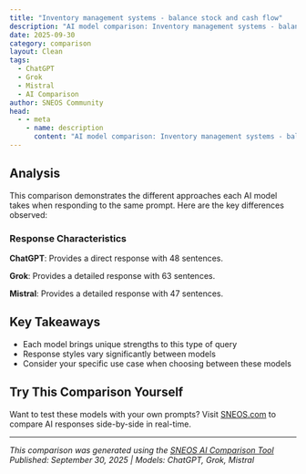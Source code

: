 ```yaml
---
title: "Inventory management systems - balance stock and cash flow"
description: "AI model comparison: Inventory management systems - balance stock and cash flow..."
date: 2025-09-30
category: comparison
layout: Clean
tags:
  - ChatGPT
  - Grok
  - Mistral
  - AI Comparison
author: SNEOS Community
head:
  - - meta
    - name: description
      content: "AI model comparison: Inventory management systems - balance stock and cash flow..."
---
```


<ChatComparison
  title="Inventory management systems - balance stock and cash flow"
  prompt="Inventory management systems - balance stock and cash flow"
  :responses='{"ChatGPT": "Certainly! Balancing stock and cash flow is a critical aspect of inventory management systems that ensures a company maintains enough inventory to meet customer demand without tying up excessive capital in stock. Here\u2019s an overview of how inventory management systems help balance stock and cash flow:\n\n### Key Concepts\n\n1. **Stock (Inventory) Management**\n - Ensures that the right amount of inventory is available to meet customer demand.\n - Avoids overstocking, which ties up cash and increases storage costs.\n - Avoids stockouts, which can lead to lost sales and unhappy customers.\n\n2. **Cash Flow Management**\n - Ensures that money coming in and going out is properly timed to maintain business operations.\n - Overstocking reduces cash availability as money is tied up in unsold goods.\n - Stockouts may reduce revenue streams impacting cash inflow.\n\n### How Inventory Management Systems Balance Stock and Cash Flow\n\n1. **Demand Forecasting**\n - Use historical sales data and trends to predict future demand.\n - Helps optimize inventory levels to avoid overstocking or stockouts.\n - Reduces excess inventory costs and improves cash flow predictability.\n\n2. **Just-In-Time (JIT) Inventory**\n - Inventory is ordered and received only as needed for production or sales.\n - Minimizes inventory holding costs and frees up cash.\n - Requires reliable suppliers and accurate forecasting.\n\n3. **Reorder Point and Safety Stock Calculation**\n - Inventory management systems calculate reorder points based on lead times and demand variability.\n - Safety stock ensures buffer inventory to prevent stockouts.\n - Optimizes reorder quantities to balance inventory holding costs and service levels.\n\n4. **Automated Inventory Tracking**\n - Real-time tracking of stock levels reduces errors and improves decision-making.\n - Alerts when stock levels are low, enabling timely reordering without over-purchasing.\n - Helps maintain optimal inventory levels to improve cash flow.\n\n5. **ABC Analysis**\n - Categorizes inventory into A, B, and C classes based on value and turnover rates.\n - Focuses cash investment on high-value or fast-moving items.\n - Helps allocate resources efficiently and manage working capital.\n\n6. **Supplier Management and Payment Terms**\n - Negotiate favorable supplier terms (e.g., longer payment periods).\n - Enhances cash flow by delaying cash outflows.\n - Inventory system can track and manage these payment schedules.\n\n7. **Integration with Financial Systems**\n - Align inventory purchasing, sales, and cash flow data.\n - Provides comprehensive insights into how inventory levels impact cash flow.\n - Supports better budgeting and financial planning.\n\n### Benefits\n\n- **Improved Liquidity:** Less cash tied up in inventory increases working capital.\n- **Reduced Holding Costs:** Lower storage, insurance, and depreciation costs.\n- **Better Customer Satisfaction:** Consistent stock availability improves customer retention.\n- **Reduced Waste:** Minimizes obsolete or expired inventory.\n- **Enhanced Decision-Making:** Data-driven insights lead to smarter inventory and cash flow decisions.\n\n### Conclusion\n\nA robust inventory management system that incorporates demand forecasting, automated tracking, and strategic reorder processes helps businesses balance stock levels with cash flow. This balance is essential to maintaining operational efficiency, meeting customer demand, and ensuring financial health.\n\nIf you want, I can also provide examples of popular inventory management software or templates for implementing these strategies.", "Grok": "Inventory management systems play a crucial role in balancing stock levels and cash flow for businesses. By effectively managing inventory, companies can avoid overstocking or understocking, reduce holding costs, improve turnover rates, and ensure liquidity. Below is an in-depth look at how inventory management systems help balance stock and cash flow, along with key strategies and considerations.\n\n---\n\n### 1. **Understanding the Relationship Between Inventory and Cash Flow**\n - **Inventory as a Cash Investment**: Inventory ties up capital. Excessive stock means money is locked in unsold goods, reducing available cash for other operational needs.\n - **Stock Levels and Sales**: Insufficient inventory can lead to stockouts, missed sales opportunities, and dissatisfied customers, negatively impacting revenue and cash flow.\n - **Holding Costs**: Carrying excess inventory incurs costs such as storage, insurance, and depreciation, which drain cash reserves.\n - **Turnover Rates**: Higher inventory turnover (selling and restocking frequently) frees up cash, while slow-moving inventory creates cash flow bottlenecks.\n\nAn effective inventory management system optimizes stock levels to ensure that cash is not unnecessarily tied up while meeting customer demand.\n\n---\n\n### 2. **Key Features of Inventory Management Systems for Balancing Stock and Cash Flow**\nModern inventory management systems (often integrated with software like ERP or dedicated tools such as QuickBooks, NetSuite, or Zoho Inventory) offer features that help maintain this balance:\n - **Real-Time Tracking**: Provides visibility into stock levels, helping businesses reorder only when necessary and avoid overstocking.\n - **Demand Forecasting**: Uses historical sales data and market trends to predict future demand, ensuring optimal stock levels.\n - **Reorder Point Alerts**: Automatically notifies when inventory reaches a predefined reorder point, preventing stockouts without over-ordering.\n - **Inventory Turnover Analysis**: Identifies slow-moving or obsolete stock to liquidate or discount, freeing up cash.\n - **Supplier Management**: Streamlines ordering processes and negotiates better terms with suppliers to reduce upfront costs.\n - **Integration with Accounting Systems**: Syncs inventory data with cash flow statements to provide a clear picture of financial health.\n\n---\n\n### 3. **Strategies to Balance Stock and Cash Flow Using Inventory Systems**\n - **Just-In-Time (JIT) Inventory**: This approach minimizes stock holding by ordering goods only as needed for production or sales. It reduces storage costs and keeps cash flow liquid but requires accurate demand forecasting and reliable suppliers.\n - **ABC Analysis**: Classifies inventory into categories (A: high-value, B: moderate-value, C: low-value) to prioritize management efforts. Focus on high-turnover, high-value items to optimize cash flow.\n - **Safety Stock Optimization**: Maintain minimal safety stock to avoid stockouts while not tying up excessive capital. Use inventory systems to calculate safety stock based on lead times and demand variability.\n - **Dropshipping or Consignment**: For e-commerce businesses, dropshipping (where the supplier ships directly to customers) or consignment (stock is held by the retailer but paid for only when sold) can reduce inventory investment and improve cash flow.\n - **Seasonal Adjustments**: Use historical data in the system to adjust inventory for seasonal peaks and troughs, preventing overstock during slow periods.\n - **Clearance of Dead Stock**: Identify and sell slow-moving or obsolete inventory through promotions or bulk discounts to convert stock into cash.\n\n---\n\n### 4. **Benefits of Balancing Stock and Cash Flow with Inventory Systems**\n - **Improved Liquidity**: Minimizing excess inventory ensures cash is available for other critical areas like payroll, marketing, or debt repayment.\n - **Reduced Costs**: Lower storage, insurance, and obsolescence costs directly improve profitability.\n - **Better Customer Satisfaction**: Avoiding stockouts ensures timely order fulfillment, maintaining revenue streams.\n - **Informed Decision-Making**: Real-time data and analytics help managers make strategic purchasing and pricing decisions.\n - **Risk Mitigation**: Prevents financial strain from over-investment in inventory or lost sales from understocking.\n\n---\n\n### 5. **Challenges and Considerations**\n - **Demand Variability**: Sudden changes in customer demand or market trends can disrupt forecasts, leading to overstock or stockouts. Use systems with AI-driven forecasting for better accuracy.\n - **Supplier Reliability**: Delays or issues with suppliers can affect inventory levels. Build strong relationships and maintain backup suppliers.\n - **Initial Investment**: Implementing advanced inventory systems may require upfront costs for software, training, or hardware. However, long-term savings often outweigh initial expenses.\n - **Data Accuracy**: Incorrect data entry or lack of integration can lead to poor decision-making. Ensure regular audits and system updates.\n\n---\n\n### 6. **Popular Inventory Management Tools for Balancing Stock and Cash Flow**\n - **QuickBooks Online**: Offers inventory tracking and integrates with accounting for real-time cash flow insights.\n - **NetSuite**: Provides advanced inventory and financial management with forecasting and analytics.\n - **TradeGecko (QuickBooks Commerce)**: Designed for small to medium businesses, focusing on inventory control and order management.\n - **Zoho Inventory**: Affordable solution with features like reorder points, stock tracking, and multi-channel sales integration.\n - **Fishbowl**: Specializes in inventory management for manufacturing and warehousing, with cost tracking and reporting.\n\n---\n\n### 7. **Metrics to Monitor for Effective Balance**\n - **Inventory Turnover Ratio**: Measures how often inventory is sold and replaced. A higher ratio indicates efficient use of capital (Turnover = Cost of Goods Sold / Average Inventory Value).\n - **Days Sales of Inventory (DSI)**: Indicates how long inventory sits before being sold. Lower DSI means faster cash conversion (DSI = (Average Inventory / COGS) x 365).\n - **Carrying Cost Percentage**: Tracks the cost of holding inventory as a percentage of total inventory value. Aim to minimize this cost.\n - **Stockout Rate**: Measures the frequency of stockouts. A high rate indicates lost sales and poor cash flow planning.\n - **Gross Margin Return on Inventory Investment (GMROI)**: Evaluates profitability per dollar invested in inventory (GMROI = Gross Margin / Average Inventory Cost).\n\n---\n\n### Conclusion\nInventory management systems are essential for balancing stock levels and cash flow. By leveraging technology for real-time tracking, demand forecasting, and turnover analysis, businesses can avoid the financial pitfalls of overstocking or stockouts. Adopting strategies like JIT, ABC analysis, and seasonal planning, while monitoring key metrics, ensures optimal inventory investment and healthy cash flow. Choosing the right inventory management tool tailored to your business size and needs is critical for long-term success. Regular review and adaptation of inventory practices will help maintain this balance even as market conditions change.", "Mistral": "Inventory management systems are crucial for balancing stock levels and cash flow. Here\u0027s how they can help achieve this balance:\n\n### 1. **Demand Forecasting**\n - **Accurate Predictions:** Use historical sales data, market trends, and seasonal variations to forecast future demand.\n - **Reduce Overstocking:** Avoid excess inventory by aligning stock levels with anticipated demand.\n - **Prevent Stockouts:** Ensure that popular items are always available, reducing the risk of lost sales.\n\n### 2. **Inventory Turnover**\n - **Optimize Turnover Rate:** Monitor how quickly inventory is sold and replaced. A higher turnover rate indicates efficient use of inventory.\n - **Reduce Holding Costs:** Minimize storage, insurance, and depreciation costs by maintaining optimal inventory levels.\n\n### 3. **Reorder Points**\n - **Automatic Reorder Levels:** Set reorder points based on lead times and sales velocity to ensure timely replenishment.\n - **Safety Stock:** Maintain a buffer of safety stock to account for unexpected demand spikes or supply chain disruptions.\n\n### 4. **Cash Flow Management**\n - **Just-In-Time (JIT) Inventory:** Implement JIT practices to reduce inventory holding costs and free up cash.\n - **Payment Terms:** Negotiate favorable payment terms with suppliers to manage cash outflows effectively.\n - **Inventory Financing:** Use inventory financing options to manage cash flow without compromising stock levels.\n\n### 5. **Inventory Tracking**\n - **Real-Time Monitoring:** Use barcodes, RFID, or other tracking technologies to monitor inventory levels in real-time.\n - **Stock Audits:** Regularly conduct stock audits to ensure accuracy and identify discrepancies.\n\n### 6. **Supplier Relationships**\n - **Strategic Partnerships:** Build strong relationships with suppliers to secure better pricing, flexible payment terms, and reliable delivery.\n - **Vendor-Managed Inventory (VMI):** Allow suppliers to manage inventory levels, reducing the burden on your internal team.\n\n### 7. **Technology Integration**\n - **ERP Systems:** Integrate Enterprise Resource Planning (ERP) systems to streamline inventory management, financial planning, and supply chain operations.\n - **Analytics and Reporting:** Use data analytics to gain insights into inventory performance, sales trends, and financial metrics.\n\n### 8. **Warehouse Management**\n - **Efficient Layout:** Optimize warehouse layout to improve picking, packing, and shipping processes.\n - **Automation:** Implement automated systems like robotic picking and conveyor belts to enhance efficiency and reduce labor costs.\n\n### 9. **Customer Satisfaction**\n - **Order Fulfillment:** Ensure timely and accurate order fulfillment to maintain customer satisfaction and loyalty.\n - **Returns Management:** Efficiently handle returns and exchanges to minimize inventory disruptions and maintain customer trust.\n\n### 10. **Continuous Improvement**\n - **Feedback Loop:** Establish a feedback loop to continuously improve inventory management processes based on performance data and customer feedback.\n - **Training:** Provide regular training for staff to keep them updated on best practices and new technologies.\n\n### Example Scenario\nImagine a retail store that uses an inventory management system to balance stock and cash flow:\n\n1. **Demand Forecasting:** The system predicts a 20% increase in demand for winter jackets based on historical data and current weather forecasts.\n2. **Reorder Points:** The system automatically triggers a reorder when the stock level of winter jackets falls below a predefined threshold.\n3. **Cash Flow Management:** The store negotiates a 60-day payment term with the supplier, allowing them to sell a significant portion of the inventory before payment is due.\n4. **Inventory Tracking:** Real-time tracking ensures that the store knows exactly how many jackets are in stock, reducing the risk of overstocking or stockouts.\n5. **Customer Satisfaction:** Efficient order fulfillment and returns management ensure that customers receive their jackets on time and can easily return or exchange them if needed.\n\nBy integrating these strategies, the retail store can maintain optimal inventory levels, manage cash flow effectively, and ensure high customer satisfaction.\n\n### Conclusion\nEffective inventory management systems help businesses strike a balance between stock levels and cash flow by leveraging demand forecasting, inventory turnover, reorder points, cash flow management, inventory tracking, supplier relationships, technology integration, warehouse management, customer satisfaction, and continuous improvement. By implementing these strategies, businesses can optimize their operations, reduce costs, and enhance overall performance."}' 
  published-date="22:46"
/>

## Analysis

This comparison demonstrates the different approaches each AI model takes when responding to the same prompt. Here are the key differences observed:

### Response Characteristics

**ChatGPT**: Provides a direct response with 48 sentences. 

**Grok**: Provides a detailed response with 63 sentences. 

**Mistral**: Provides a detailed response with 47 sentences. 

## Key Takeaways

- Each model brings unique strengths to this type of query
- Response styles vary significantly between models
- Consider your specific use case when choosing between these models

## Try This Comparison Yourself

Want to test these models with your own prompts? Visit [SNEOS.com](https://sneos.com) to compare AI responses side-by-side in real-time.

---

*This comparison was generated using the [SNEOS AI Comparison Tool](https://sneos.com)*
*Published: September 30, 2025 | Models: ChatGPT, Grok, Mistral*
